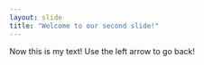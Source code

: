 ```yaml
---
layout: slide
title: "Welcome to our second slide!"
---
```

Now this is my text!
Use the left arrow to go back!
